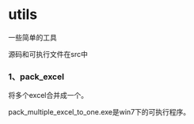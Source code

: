 # utils
一些简单的工具

源码和可执行文件在src中


### 1、pack_excel
将多个excel合并成一个。

pack_multiple_excel_to_one.exe是win7下的可执行程序。